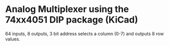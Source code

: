Analog Multiplexer using the 74xx4051 DIP package (KiCad)
=========================================================

64 inputs, 8 outputs, 3 bit address selects a column (0-7) and outputs 8 row values.